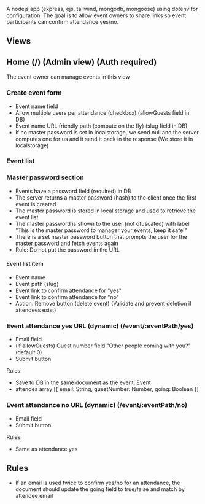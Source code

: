 A nodejs app (express, ejs, tailwind, mongodb, mongoose) using dotenv for configuration. The goal is to allow event owners to share links so event participants can confirm attendance yes/no.

## Views

## Home (/) (Admin view) (Auth required)

The event owner can manage events in this view

### Create event form

- Event name field
- Allow multiple users per attendance (checkbox) (allowGuests field in DB)
- Event name URL friendly path (compute on the fly) (slug field in DB)
- If no master password is set in localstorage, we send null and the server computes one for us and it send it back in the response (We store it in localstorage)

### Event list

### Master password section

- Events have a password field (required) in DB
- The server returns a master password (hash) to the client once the first event is created
- The master password is stored in local storage and used to retrieve the event list
- The master password is shown to the user (not ofuscated) with label "This is the master password to manager your events, keep it safe!"
- There is a set master password button that prompts the user for the master password and fetch events again
- Rule: Do not put the password in the URL


#### Event list item

- Event name
- Event path (slug)
- Event link to confirm attendance for "yes"
- Event link to confirm attendance for "no"
- Action: Remove button (delete event) (Validate and prevent deletion if attendees exist)

### Event attendance yes URL (dynamic) (/event/:eventPath/yes)

- Email field
- (if allowGuests) Guest number field "Other people coming with you?" (default 0)
- Submit button

Rules:
- Save to DB in the same document as the event:
Event
 - attendes array [{
    email: String,
    guestNumber: Number,
    going: Boolean
 }]

### Event attendance no URL (dynamic) (/event/:eventPath/no)

- Email field
- Submit button

Rules:
- Same as attendance yes

## Rules

- If an email is used twice to confirm yes/no for an attendance, the document should update the going field to true/false and match by attendee email